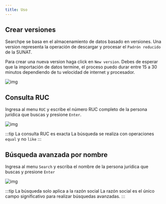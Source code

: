 ```yaml
---
title: Uso
---
```


## Crear versiones

Searchpe se basa en el almacenamiento de datos basado en versiones. Una version representa la operación de descargar y procesar el `Padrón reducido` de la SUNAT.

Para crear una nueva version haga click en `New version`. Debes de esperar que la importación de datos termine, el proceso puedo durar entre 15 a 30 minutos dependiendo de tu velocidad de internet y procesador.

![img](/img/searchpe/new-version.png "Seachpe new version")

## Consulta RUC

Ingresa al menu `RUC` y escribe el número RUC completo de la persona jurídica que buscas y presione `Enter`.

![img](/img/searchpe/consulta-ruc.png "Seachpe consulta RUC")

:::tip La consulta RUC es exacta
La búsqueda se realiza con operaciones `equal` y no `like`
:::

## Búsqueda avanzada por nombre

Ingresa al menu `Search` y escriba el nombre de la persona jurídica que buscas y presione `Enter`

![img](/img/searchpe/search.png "Seachpe search")

:::tip La búsqueda solo aplica a la razón social
La razón social es el único campo significativo para realizar búsquedas avanzadas.
:::
